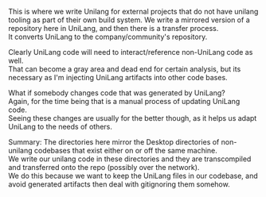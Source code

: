This is where we write Unilang for external projects that do not have unilang tooling as part of their own build system.
We write a mirrored version of a repository here in UniLang, and then there is a transfer process.  
It converts UniLang to the company/community's repository.  

Clearly UniLang code will need to interact/reference non-UniLang code as well.  
That can become a gray area and dead end for certain analysis, but its necessary as I'm injecting UniLang artifacts into other code bases.  

What if somebody changes code that was generated by UniLang?  
Again, for the time being that is a manual process of updating UniLang code.  
Seeing these changes are usually for the better though, as it helps us adapt UniLang to the needs of others.

Summary:
The directories here mirror the Desktop directories of non-unilang codebases that exist either on or off the same machine.  
We write our unilang code in these directories and they are transcompiled and transferred onto the repo (possibly over the network).  
We do this because we want to keep the UniLang files in our codebase, and avoid generated artifacts then deal with gitignoring them somehow.